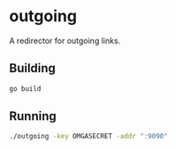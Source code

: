outgoing
========

A redirector for outgoing links.

Building
-----
```bash
go build
```

Running
-------
```bash
./outgoing -key OMGASECRET -addr ":9090"
```

